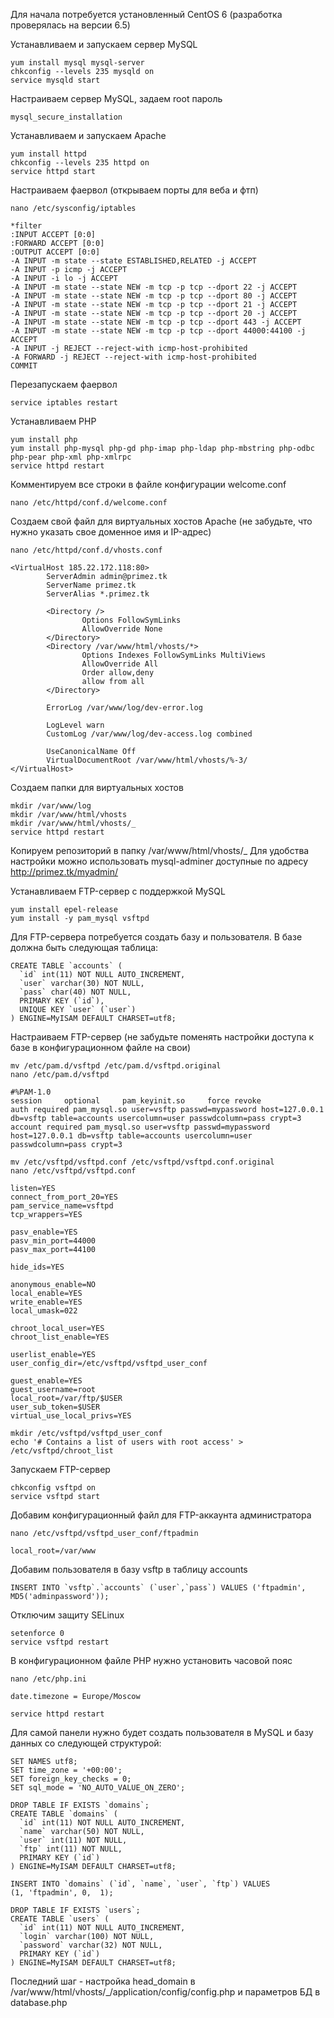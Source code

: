 Для начала потребуется установленный CentOS 6 (разработка проверялась на версии 6.5)

Устанавливаем и запускаем сервер MySQL

```
yum install mysql mysql-server
chkconfig --levels 235 mysqld on
service mysqld start
```

Настраиваем сервер MySQL, задаем root пароль

```
mysql_secure_installation
```

Устанавливаем и запускаем Apache

```
yum install httpd
chkconfig --levels 235 httpd on
service httpd start
```

Настраиваем фаервол (открываем порты для веба и фтп)

```
nano /etc/sysconfig/iptables
```

```
*filter
:INPUT ACCEPT [0:0]
:FORWARD ACCEPT [0:0]
:OUTPUT ACCEPT [0:0]
-A INPUT -m state --state ESTABLISHED,RELATED -j ACCEPT
-A INPUT -p icmp -j ACCEPT
-A INPUT -i lo -j ACCEPT
-A INPUT -m state --state NEW -m tcp -p tcp --dport 22 -j ACCEPT
-A INPUT -m state --state NEW -m tcp -p tcp --dport 80 -j ACCEPT
-A INPUT -m state --state NEW -m tcp -p tcp --dport 21 -j ACCEPT
-A INPUT -m state --state NEW -m tcp -p tcp --dport 20 -j ACCEPT
-A INPUT -m state --state NEW -m tcp -p tcp --dport 443 -j ACCEPT
-A INPUT -m state --state NEW -m tcp -p tcp --dport 44000:44100 -j ACCEPT
-A INPUT -j REJECT --reject-with icmp-host-prohibited
-A FORWARD -j REJECT --reject-with icmp-host-prohibited
COMMIT
```

Перезапускаем фаервол

```
service iptables restart
```

Устанавливаем PHP

```
yum install php
yum install php-mysql php-gd php-imap php-ldap php-mbstring php-odbc php-pear php-xml php-xmlrpc
service httpd restart
```

Комментируем все строки в файле конфигурации welcome.conf

```
nano /etc/httpd/conf.d/welcome.conf
```

Создаем свой файл для виртуальных хостов Apache (не забудьте, что нужно указать свое доменное имя и IP-адрес)

```
nano /etc/httpd/conf.d/vhosts.conf
```

```
<VirtualHost 185.22.172.118:80>
        ServerAdmin admin@primez.tk
        ServerName primez.tk
        ServerAlias *.primez.tk

        <Directory />
                Options FollowSymLinks
                AllowOverride None
        </Directory>
        <Directory /var/www/html/vhosts/*>
                Options Indexes FollowSymLinks MultiViews
                AllowOverride All
                Order allow,deny
                allow from all
        </Directory>

        ErrorLog /var/www/log/dev-error.log

        LogLevel warn
        CustomLog /var/www/log/dev-access.log combined

        UseCanonicalName Off
        VirtualDocumentRoot /var/www/html/vhosts/%-3/
</VirtualHost>
```

Создаем папки для виртуальных хостов

```
mkdir /var/www/log
mkdir /var/www/html/vhosts
mkdir /var/www/html/vhosts/_
service httpd restart
```

Копируем репозиторий в папку /var/www/html/vhosts/_
Для удобства настройки можно использовать mysql-adminer доступные по адресу <a href="http://primez.tk/myadmin/">http://primez.tk/myadmin/</a>

Устанавливаем FTP-сервер с поддержкой MySQL

```
yum install epel-release
yum install -y pam_mysql vsftpd
```

Для FTP-сервера потребуется создать базу и пользователя. В базе должна быть следующая таблица:

```
CREATE TABLE `accounts` (
  `id` int(11) NOT NULL AUTO_INCREMENT,
  `user` varchar(30) NOT NULL,
  `pass` char(40) NOT NULL,
  PRIMARY KEY (`id`),
  UNIQUE KEY `user` (`user`)
) ENGINE=MyISAM DEFAULT CHARSET=utf8;
```

Настраиваем FTP-сервер (не забудьте поменять настройки доступа к базе в конфигурационном файле на свои)

```
mv /etc/pam.d/vsftpd /etc/pam.d/vsftpd.original
nano /etc/pam.d/vsftpd
```

```
#%PAM-1.0
session     optional     pam_keyinit.so     force revoke
auth required pam_mysql.so user=vsftp passwd=mypassword host=127.0.0.1 db=vsftp table=accounts usercolumn=user passwdcolumn=pass crypt=3
account required pam_mysql.so user=vsftp passwd=mypassword host=127.0.0.1 db=vsftp table=accounts usercolumn=user passwdcolumn=pass crypt=3
```

```
mv /etc/vsftpd/vsftpd.conf /etc/vsftpd/vsftpd.conf.original
nano /etc/vsftpd/vsftpd.conf
```

```
listen=YES
connect_from_port_20=YES
pam_service_name=vsftpd
tcp_wrappers=YES

pasv_enable=YES
pasv_min_port=44000
pasv_max_port=44100

hide_ids=YES

anonymous_enable=NO
local_enable=YES
write_enable=YES
local_umask=022

chroot_local_user=YES
chroot_list_enable=YES

userlist_enable=YES
user_config_dir=/etc/vsftpd/vsftpd_user_conf

guest_enable=YES
guest_username=root
local_root=/var/ftp/$USER
user_sub_token=$USER
virtual_use_local_privs=YES
```

```
mkdir /etc/vsftpd/vsftpd_user_conf
echo '# Contains a list of users with root access' > /etc/vsftpd/chroot_list
```

Запускаем FTP-сервер

```
chkconfig vsftpd on
service vsftpd start
```

Добавим конфигурационный файл для FTP-аккаунта администратора

```
nano /etc/vsftpd/vsftpd_user_conf/ftpadmin
```

```
local_root=/var/www
```

Добавим пользователя в базу vsftp в таблицу accounts

```
INSERT INTO `vsftp`.`accounts` (`user`,`pass`) VALUES ('ftpadmin', MD5('adminpassword'));
```

Отключим защиту SELinux

```
setenforce 0
service vsftpd restart
```

В конфигурационном файле PHP нужно установить часовой пояс

```
nano /etc/php.ini
```

```
date.timezone = Europe/Moscow
```

```
service httpd restart
```

Для самой панели нужно будет создать пользователя в MySQL и базу данных со следующей структурой:

```
SET NAMES utf8;
SET time_zone = '+00:00';
SET foreign_key_checks = 0;
SET sql_mode = 'NO_AUTO_VALUE_ON_ZERO';

DROP TABLE IF EXISTS `domains`;
CREATE TABLE `domains` (
  `id` int(11) NOT NULL AUTO_INCREMENT,
  `name` varchar(50) NOT NULL,
  `user` int(11) NOT NULL,
  `ftp` int(11) NOT NULL,
  PRIMARY KEY (`id`)
) ENGINE=MyISAM DEFAULT CHARSET=utf8;

INSERT INTO `domains` (`id`, `name`, `user`, `ftp`) VALUES
(1,	'ftpadmin',	0,	1);

DROP TABLE IF EXISTS `users`;
CREATE TABLE `users` (
  `id` int(11) NOT NULL AUTO_INCREMENT,
  `login` varchar(100) NOT NULL,
  `password` varchar(32) NOT NULL,
  PRIMARY KEY (`id`)
) ENGINE=MyISAM DEFAULT CHARSET=utf8;
```

Последний шаг - настройка head_domain в /var/www/html/vhosts/_/application/config/config.php и параметров БД в database.php
